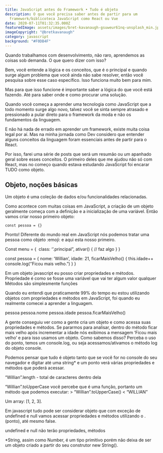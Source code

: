 ```yaml
---
title: JavaScript antes do Framework • Tudo é objeto
description: O que você precisa saber antes de partir para um
  framework/biblicoteca JavaScript como React ou Vue
date: 2020-07-11T01:32:35.000Z
featuredImage: assets/images/bret-kavanaugh-gsuweur61nq-unsplash_min.jpg
imageCopyright: "@bretkavanaugh"
category: javascript
background: "#F0DB4F"
---
```

Quando trabalhamos com desenvolvimento, não raro, aprendemos as coisas sob demanda. O que quero dizer com isso?

Bem, você entende a lógica e os conceitos, que é o principal e quando surge algum problema que você ainda não sabe resolver, então você pesquisa sobre esse caso específico. Isso funciona muito bem para mim.

Mas para que isso funcione é importante saber a lógica do que você está fazendo. Até para saber onde e como procurar uma solução.

Quando você começa a aprender uma tecnologia como JavaScript que a todo momento surge algo novo, talvez você se sinta sempre atrasado e pressionado a pular direto para o framework da moda e não os fundamentos da linguagem. 

E não há nada de errado em aprender um framework, existe muita coisa legal por aí. Mas na minha jornada como Dev considero que entender alguns conceitos da linguagem foram essenciais antes de partir para o React.

Por isso, farei uma série de posts que será um resumão ou um apanhado geral sobre esses conceitos. O primeiro deles que me ajudou não só com React, mas no começo quando estava estudando JavaScript foi encarar TUDO como objeto.

## Objeto, noções básicas

Um objeto é uma coleção de dados e/ou funcionalidades relacionadas.

Como acontece com muitas coisas em JavaScript, a criação de um objeto geralmente começa com a definição e a inicialização de uma variável. Então vamos criar nosso primeiro objeto:

```
const pessoa = {}
```

Pronto! Diferente do mundo real em JavaScript nós podemos tratar uma pessoa como objeto :emoji: e aqui esta nosso primeiro.





Const menu = { 	class: ‘’.principal”, 	ativar() { 
		// faz algo
	} }

const pessoa = { 	nome: ‘Willian’, 	idade: 21,
	ficarMaisVelho() { 
		this.idade++
		console.log(‘’Ficou mais velho.”)
	}
}

Em um objeto javascript eu posso criar propriedades e métodos. Propriedade é como se fosse uma variável que vai ter algum valor qualquer Métodos são simplesmente funções

Quando eu entendi que praticamente 99% do tempo eu estou utilizando objetos com propriedades e métodos em JavaScript, foi quando eu realmente comecei a aprender a linguagem.

pessoa pessoa.nome pessoa.idade
pessoa.ficarMaisVelho()

A gente conseguiu ver como a gente cria um objeto e como acessa suas propriedades e métodos. Se pararmos para analisar, dentro do método ficar mais velho após incrementar a idade nós exibimos a mensagem ‘Ficou mais velho’ e para isso usamos um objeto. Como sabemos disso? Perceba o uso do ponto, temos um console.log, ou seja acessamos/ativamos o método log do objeto console.

Podemos pensar que tudo é objeto tanto que se você for no console do seu navegador e digitar até uma string* e um ponto verá várias propriedades e métodos que poderá acessar.

“Willian”.length - total de caracteres dentro dela

“Willian”.toUpperCase você percebe que é uma função, portanto um método que podemos executar: > “Willian”.toUpperCase() < “WILLIAN”

Um array: \[1, 2, 3].

 Em javascript tudo pode ser considerar objeto que com exceção de undefined e null vamos acessar propriedades e métodos utilizando o .(ponto), até mesmo false. 

undefined e null não terão propriedades, métodos

\*String, assim como Number, é um tipo primitivo porém não deixa de ser um objeto criado a partir do seu construtor  new String().